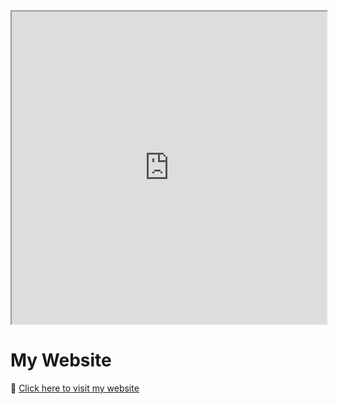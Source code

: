 <iframe src="https://grillizcafe.onrender.com" width="100%" height="500px"></iframe>

# My Website  
🚀 [Click here to visit my website](https://grillizcafe.onrender.com)
